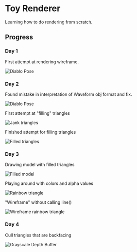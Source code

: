 # Toy Renderer

Learning how to do rendering from scratch.

## Progress

### Day 1
First attempt at rendering wireframe.

![Diablo Pose](progress/day1.png)

### Day 2
Found mistake in interpretation of Waveform obj format and fix.

![Diablo Pose](progress/day2-1.png)

First attempt at "filling" triangles

![Jank triangles](progress/day2-2.png)

Finished attempt for filling triangles

![Filled triangles](progress/day2-3.png)

### Day 3
Drawing model with filled triangles

![Filled model](progress/day3-1.png)

Playing around with colors and alpha values

![Rainbow triangle](progress/day3-2.png)

"Wireframe" without calling line()

![Wireframe rainbow triangle](progress/day3-3.png)

### Day 4
Cull triangles that are backfacing

![Grayscale Depth Buffer](progress/day4-1.png)